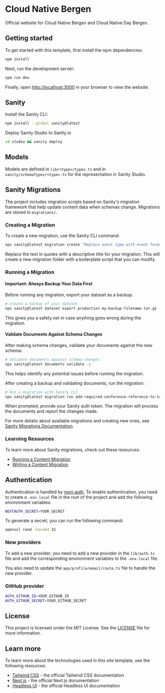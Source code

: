 # Cloud Native Bergen

Official website for Cloud Native Bergen and Cloud Native Day Bergen.

## Getting started

To get started with this template, first install the npm dependencies:

```bash
npm install
```

Next, run the development server:

```bash
npm run dev
```

Finally, open [http://localhost:3000](http://localhost:3000) in your browser to view the website.

## Sanity

Install the Sanity CLI:

```bash
npm install --global sanity@latest
```

Deploy Sanity Studio to Sanity.io

```bash
cd studio && sanity deploy
```

## Models

Models are defined in `lib/<type>/types.ts` and in `sanity/schemaTypes/<type>.ts` for the representation in Sanity Studio.

## Sanity Migrations

The project includes migration scripts based on Sanity's migration framework that help update content data when schemas change. Migrations are stored in `migrations/`.

### Creating a Migration

To create a new migration, use the Sanity CLI command:

```bash
npx sanity@latest migration create "Replace event type with event format"
```

Replace the text in quotes with a descriptive title for your migration. This will create a new migration folder with a boilerplate script that you can modify.

### Running a Migration

#### Important: Always Backup Your Data First

Before running any migration, export your dataset as a backup:

```bash
# Create a backup of your dataset
npx sanity@latest dataset export production my-backup-filename.tar.gz
```

This gives you a safety net in case anything goes wrong during the migration.

#### Validate Documents Against Schema Changes

After making schema changes, validate your documents against the new schema:

```bash
# Validate documents against schema changes
npx sanity@latest documents validate -y
```

This helps identify any potential issues before running the migration.

After creating a backup and validating documents, run the migration:

```bash
# Run a migration with Sanity CLI
npx sanity@latest migration run add-required-conference-reference-to-talks
```

When prompted, provide your Sanity auth token. The migration will process the documents and report the changes made.

For more details about available migrations and creating new ones, see [Sanity Migrations Documentation](./sanity/migrations/README.md).

### Learning Resources

To learn more about Sanity migrations, check out these resources:

- [Running a Content Migration](https://www.sanity.io/learn/course/handling-schema-changes-confidently/running-a-content-migration)
- [Writing a Content Migration](https://www.sanity.io/learn/course/handling-schema-changes-confidently/writing-a-content-migration)

## Authentication

Authentication is handled by [next-auth](https://next-auth.js.org/). To enable authentication, you need to create a `.env.local` file in the root of the project and add the following environment variables:

```bash
NEXTAUTH_SECRET=YOUR_SECRET
```

To generate a secret, you can run the following command:

```bash
openssl rand -base64 32
```

### New providers

To add a new provider, you need to add a new provider in the `lib/auth.ts` file and add the corresponding environment variables to the `.env.local` file.

You also need to update the `app/profile/email/route.ts` file to handle the new provider.

### GitHub provider

```bash
AUTH_GITHUB_ID=YOUR_GITHUB_ID
AUTH_GITHUB_SECRET=YOUR_GITHUB_SECRET
```

## License

This project is licensed under the MIT License. See the [LICENSE](LICENSE) file for more information.

## Learn more

To learn more about the technologies used in this site template, see the following resources:

- [Tailwind CSS](https://tailwindcss.com/docs) - the official Tailwind CSS documentation
- [Next.js](https://nextjs.org/docs) - the official Next.js documentation
- [Headless UI](https://headlessui.dev) - the official Headless UI documentation
